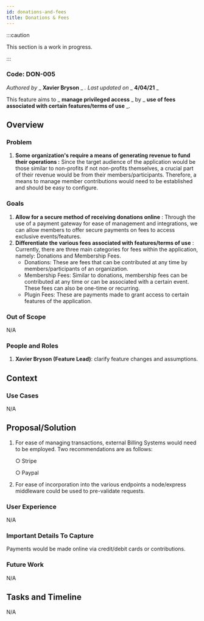 ```yaml
---
id: donations-and-fees
title: Donations & Fees
---
```


:::caution

This section is a work in progress.

:::

### Code: DON-005

_Authored by_ _ **Xavier Bryson** _ _. Last updated on_ _ **4/04/21** _

This feature aims to _ **manage privileged access** _ by _ **use of fees associated with certain features/terms of use** _.

## Overview

### Problem

1. **Some organization&#39;s require a means of generating revenue to fund their operations :**
 Since the target audience of the application would be those similar to non-profits if not non-profits themselves, a crucial part of their revenue would be from their members/participants. Therefore, a means to manage member contributions would need to be established and should be easy to configure.

### Goals

1. **Allow for a secure method of receiving donations online** :
 Through the use of a payment gateway for ease of management and integrations, we can allow members to offer secure payments on fees to access exclusive events/features.
2. **Differentiate the various fees associated with features/terms of use** :
 Currently, there are three main categories for fees within the application, namely: Donations and Membership Fees. 
    - Donations: These are fees that can be contributed at any time by members/participants of an organization.
    - Membership Fees: Similar to donations, membership fees can be contributed at any time or can be associated with a certain event. These fees can also be one-time or recurring.
    - Plugin Fees: These are payments made to grant access to certain features of the application.

### Out of Scope

N/A

### People and Roles

1. **Xavier Bryson (Feature Lead)**: clarify feature changes and assumptions.

## Context

### Use Cases

N/A

## Proposal/Solution

1. For ease of managing transactions, external Billing Systems would need to be employed. Two recommendations are as follows:
    
    ○ Stripe

    ○ Paypal

2. For ease of incorporation into the various endpoints a node/express middleware could be used to pre-validate requests.

### User Experience

N/A

### Important Details To Capture

Payments would be made online via credit/debit cards or contributions.

### Future Work

N/A

## Tasks and Timeline

N/A